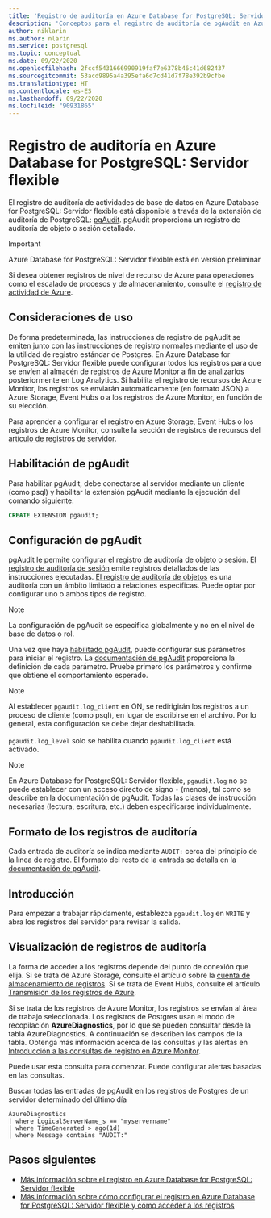 ```yaml
---
title: 'Registro de auditoría en Azure Database for PostgreSQL: Servidor flexible'
description: 'Conceptos para el registro de auditoría de pgAudit en Azure Database for PostgreSQL: Servidor flexible.'
author: niklarin
ms.author: nlarin
ms.service: postgresql
ms.topic: conceptual
ms.date: 09/22/2020
ms.openlocfilehash: 2fccf5431666990919faf7e6378b46c41d682437
ms.sourcegitcommit: 53acd9895a4a395efa6d7cd41d7f78e392b9cfbe
ms.translationtype: HT
ms.contentlocale: es-ES
ms.lasthandoff: 09/22/2020
ms.locfileid: "90931865"
---
```

# <a name="audit-logging-in-azure-database-for-postgresql---flexible-server"></a>Registro de auditoría en Azure Database for PostgreSQL: Servidor flexible

El registro de auditoría de actividades de base de datos en Azure Database for PostgreSQL: Servidor flexible está disponible a través de la extensión de auditoría de PostgreSQL: [pgAudit](https://www.pgaudit.org/). pgAudit proporciona un registro de auditoría de objeto o sesión detallado.

> [!IMPORTANT]
> Azure Database for PostgreSQL: Servidor flexible está en versión preliminar

Si desea obtener registros de nivel de recurso de Azure para operaciones como el escalado de procesos y de almacenamiento, consulte el [registro de actividad de Azure](../../azure-monitor/platform/platform-logs-overview.md).

## <a name="usage-considerations"></a>Consideraciones de uso
De forma predeterminada, las instrucciones de registro de pgAudit se emiten junto con las instrucciones de registro normales mediante el uso de la utilidad de registro estándar de Postgres. En Azure Database for PostgreSQL: Servidor flexible puede configurar todos los registros para que se envíen al almacén de registros de Azure Monitor a fin de analizarlos posteriormente en Log Analytics. Si habilita el registro de recursos de Azure Monitor, los registros se enviarán automáticamente (en formato JSON) a Azure Storage, Event Hubs o a los registros de Azure Monitor, en función de su elección.

Para aprender a configurar el registro en Azure Storage, Event Hubs o los registros de Azure Monitor, consulte la sección de registros de recursos del [artículo de registros de servidor](concepts-logging.md).

## <a name="enabling-pgaudit"></a>Habilitación de pgAudit

Para habilitar pgAudit, debe conectarse al servidor mediante un cliente (como psql) y habilitar la extensión pgAudit mediante la ejecución del comando siguiente:
```SQL
CREATE EXTENSION pgaudit;
```

## <a name="pgaudit-settings"></a>Configuración de pgAudit

pgAudit le permite configurar el registro de auditoría de objeto o sesión. [El registro de auditoría de sesión](https://github.com/pgaudit/pgaudit/blob/master/README.md#session-audit-logging) emite registros detallados de las instrucciones ejecutadas. [El registro de auditoría de objetos](https://github.com/pgaudit/pgaudit/blob/master/README.md#object-audit-logging) es una auditoría con un ámbito limitado a relaciones específicas. Puede optar por configurar uno o ambos tipos de registro. 

> [!NOTE]
> La configuración de pgAudit se especifica globalmente y no en el nivel de base de datos o rol.

Una vez que haya [habilitado pgAudit](#enabling-pgaudit), puede configurar sus parámetros para iniciar el registro. La [documentación de pgAudit](https://github.com/pgaudit/pgaudit/blob/master/README.md#settings) proporciona la definición de cada parámetro. Pruebe primero los parámetros y confirme que obtiene el comportamiento esperado.

> [!NOTE]
> Al establecer `pgaudit.log_client` en ON, se redirigirán los registros a un proceso de cliente (como psql), en lugar de escribirse en el archivo. Por lo general, esta configuración se debe dejar deshabilitada. <br> <br>
> `pgaudit.log_level` solo se habilita cuando `pgaudit.log_client` está activado.

> [!NOTE]
> En Azure Database for PostgreSQL: Servidor flexible, `pgaudit.log` no se puede establecer con un acceso directo de signo `-` (menos), tal como se describe en la documentación de pgAudit. Todas las clases de instrucción necesarias (lectura, escritura, etc.) deben especificarse individualmente.

## <a name="audit-log-format"></a>Formato de los registros de auditoría
Cada entrada de auditoría se indica mediante `AUDIT:` cerca del principio de la línea de registro. El formato del resto de la entrada se detalla en la [documentación de pgAudit](https://github.com/pgaudit/pgaudit/blob/master/README.md#format).

## <a name="getting-started"></a>Introducción
Para empezar a trabajar rápidamente, establezca `pgaudit.log` en `WRITE` y abra los registros del servidor para revisar la salida. 

## <a name="viewing-audit-logs"></a>Visualización de registros de auditoría
La forma de acceder a los registros depende del punto de conexión que elija. Si se trata de Azure Storage, consulte el artículo sobre la [cuenta de almacenamiento de registros](../../azure-monitor/platform/resource-logs-collect-storage.md). Si se trata de Event Hubs, consulte el artículo [Transmisión de los registros de Azure](../../azure-monitor/platform/resource-logs-stream-event-hubs.md).

Si se trata de los registros de Azure Monitor, los registros se envían al área de trabajo seleccionada. Los registros de Postgres usan el modo de recopilación **AzureDiagnostics**, por lo que se pueden consultar desde la tabla AzureDiagnostics. A continuación se describen los campos de la tabla. Obtenga más información acerca de las consultas y las alertas en [Introducción a las consultas de registro en Azure Monitor](../../azure-monitor/log-query/log-query-overview.md).

Puede usar esta consulta para comenzar. Puede configurar alertas basadas en las consultas.

Buscar todas las entradas de pgAudit en los registros de Postgres de un servidor determinado del último día
```kusto
AzureDiagnostics
| where LogicalServerName_s == "myservername"
| where TimeGenerated > ago(1d) 
| where Message contains "AUDIT:"
```

## <a name="next-steps"></a>Pasos siguientes
- [Más información sobre el registro en Azure Database for PostgreSQL: Servidor flexible](concepts-logging.md)
- [Más información sobre cómo configurar el registro en Azure Database for PostgreSQL: Servidor flexible y cómo acceder a los registros](howto-configure-and-access-logs.md)